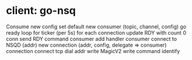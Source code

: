 # client: go-nsq

Consume
new config
	set default
new consumer (topic, channel, config)
	go ready loop
		for ticker (per 5s)
			for each connection
				update RDY with count 0
					conn send RDY command
consumer add handler
consumer connect to NSQD (addr)
	new connection (addr, config, delegate => consumer)
	connection connect
		tcp dial addr
		write MagicV2
		write command identify
		

